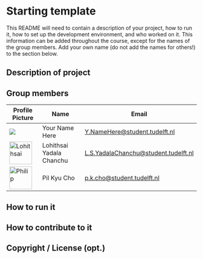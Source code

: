 # Starting template

This README will need to contain a description of your project, how to run it, how to set up the development environment, and who worked on it.
This information can be added throughout the course, except for the names of the group members.
Add your own name (do not add the names for others!) to the section below.

## Description of project

## Group members

| Profile Picture | Name | Email |
|---|---|---|
| ![](https://eu.ui-avatars.com/api/?name=OOPP&length=4&size=50&color=DDD&background=777&font-size=0.325) | Your Name Here | Y.NameHere@student.tudelft.nl |
| <a href="https://imgbb.com/"><img src="https://i.ibb.co/RCYJ2zR/Lohithsai.jpg" alt="Lohithsai" border="0" height=60></a> | Lohithsai Yadala Chanchu | L.S.YadalaChanchu@student.tudelft.nl|
| <a href="https://imgbb.com/"><img src="https://i.ibb.co/7VSxGDk/Capture.png" alt="Philip" border="0" height=60></a> | Pil Kyu Cho | p.k.cho@student.tudelft.nl|


<!-- Instructions (remove once assignment has been completed -->
<!-- - Add (only!) your own name to the table above (use Markdown formatting) -->
<!-- - Mention your *student* email address -->
<!-- - Preferably add a recognizable photo, otherwise add your GitLab photo -->
<!-- - (please make sure the photos have the same size) --> 

## How to run it

## How to contribute to it

## Copyright / License (opt.)
